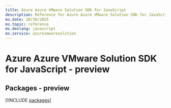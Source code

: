 ```yaml
---
title: Azure Azure VMware Solution SDK for JavaScript
description: Reference for Azure Azure VMware Solution SDK for JavaScript
ms.date: 10/30/2025
ms.topic: reference
ms.devlang: javascript
ms.service: azurevmwaresolution
---
```

# Azure Azure VMware Solution SDK for JavaScript - preview
## Packages - preview
[!INCLUDE [packages](azure-vmware-solution-index.md)]